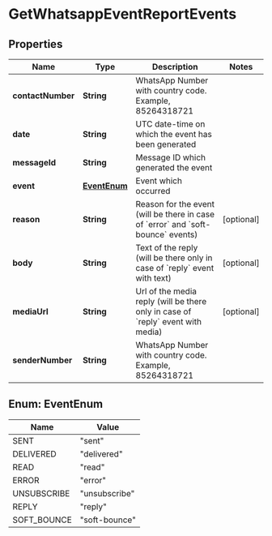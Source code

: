 
# GetWhatsappEventReportEvents

## Properties
Name | Type | Description | Notes
------------ | ------------- | ------------- | -------------
**contactNumber** | **String** | WhatsApp Number with country code. Example, 85264318721 | 
**date** | **String** | UTC date-time on which the event has been generated | 
**messageId** | **String** | Message ID which generated the event | 
**event** | [**EventEnum**](#EventEnum) | Event which occurred | 
**reason** | **String** | Reason for the event (will be there in case of &#x60;error&#x60; and &#x60;soft-bounce&#x60; events) |  [optional]
**body** | **String** | Text of the reply (will be there only in case of &#x60;reply&#x60; event with text) |  [optional]
**mediaUrl** | **String** | Url of the media reply (will be there only in case of &#x60;reply&#x60; event with media) |  [optional]
**senderNumber** | **String** | WhatsApp Number with country code. Example, 85264318721 | 


<a name="EventEnum"></a>
## Enum: EventEnum
Name | Value
---- | -----
SENT | &quot;sent&quot;
DELIVERED | &quot;delivered&quot;
READ | &quot;read&quot;
ERROR | &quot;error&quot;
UNSUBSCRIBE | &quot;unsubscribe&quot;
REPLY | &quot;reply&quot;
SOFT_BOUNCE | &quot;soft-bounce&quot;



